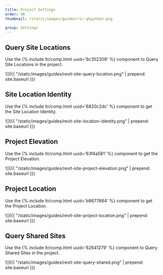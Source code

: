 ```yaml
---
title: Project Settings
order: 90
thumbnail: /static/images/guides/rir-ghpython.png

group: Settings
---
```


## Query Site Locations

Use the {% include ltr/comp.html uuid='9c352309' %} component to Query Site Locations in the project.

![]({{ "/static/images/guides/revit-site-query-location.png" | prepend: site.baseurl }})

## Site Location Identity

Use the {% include ltr/comp.html uuid='6820c2dc' %} component to get the Site Location Identity.

![]({{ "/static/images/guides/revit-site-location-identity.png" | prepend: site.baseurl }})

## Project Elevation

Use the {% include ltr/comp.html uuid='63f4a581' %} component to get the Project Elevation.

![]({{ "/static/images/guides/revit-site-project-elevation.png" | prepend: site.baseurl }})

## Project Location

Use the {% include ltr/comp.html uuid='b8677884' %} component to get the Project Location.

![]({{ "/static/images/guides/revit-site-project-location.png" | prepend: site.baseurl }})

## Query Shared Sites

Use the {% include ltr/comp.html uuid='62641279' %} component to Query Shared Sites in the project.

![]({{ "/static/images/guides/revit-site-query-shared.png" | prepend: site.baseurl }})


